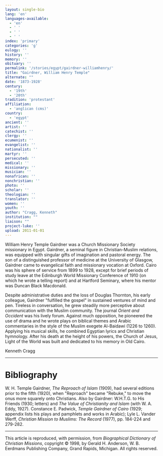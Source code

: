 ```yaml
---
layout: single-bio
lang: 'en'
languages-available:
  - 'en'
  - ' '
  - ' '
  - ' '
index: 'primary'
categories: 'g'
eulogy: ''
history: ''
memory: ''
obituary: ''
permalink: '/stories/egypt/gairdner-williamhenry/'
title: "Gairdner, William Henry Temple"
alternate: ""
date: '1873-1928'
century:
  - '19th'
  - '20th'
tradition: 'protestant'
affiliation:
  - 'anglican (cms)'
country:
  - 'egypt'
ancient: ''
artist: ''
catechist: ''
clergy: ''
ecumenist: ''
evangelist: ''
nationalist: ''
martyr: ''
persecuted: ''
medical: ''
missionary: ''
musician: ''
nonafrican: ''
nonchristian: ''
photo: ''
scholar: ''
theologian: ''
translator: ''
women: ''
youth: ''
author: "Cragg, Kenneth"
institution: ""
liaison: ""
project-luke: ''
upload: 2011-01-01
---
```




William Henry Temple Gairdner was a Church Missionary Society missionary in Egypt. Gairdner, a seminal figure in Christian-Muslim relations, was equipped with singular gifts of imagination and pastoral energy. The son of a distinguished professor of medicine at the University of Glasgow, Gairdner came to evangelical faith and missionary vocation at Oxford. Cairo was his sphere of service from 1899 to 1928, except for brief periods of study leave at the Edinburgh World Missionary Conference of 1910 (on which he wrote a telling report) and at Hartford Seminary, where his mentor was Duncan Black Macdonald.

Despite administrative duties and the loss of Douglas Thornton, his early colleague, Gairdner "fulfilled the gospel" in sustained ventures of mind and pen. Tireless in conversation, he grew steadily more perceptive about communication with the Muslim community. The journal *Orient and Occident* was his lively forum. Against much opposition, he pioneered the use of drama and he wrote plays on biblical themes and Arabic commentaries in the style of the Muslim exegete Al-Baidawi (1226 to 1260). Applying his musical skills, he combined Egyptian lyrics and Christian hymnology. After his death at the height of his powers, the Church of Jesus, Light of the World was built and dedicated to his memory in Old Cairo.

Kenneth Cragg

---

# Bibliography

W. H. Temple Gairdner, *The Reproach of Islam* (1909), had several editions prior to the fifth (1920), when "Reproach" became "Rebuke," to move the onus more squarely onto Christians. Also by Gairdner: W.H.T.G. to His Friends (1930; letters) and *The Value of Christianity and Islam* (with W. A. Eddy, 1927). Constance E. Padwick, *Temple Gairdner of Cairo* (1929; appendix lists his plays and pamphlets and works in Arabic); Lyle L. Vander Werff, *Christian Mission to Muslims: The Record* (1977), pp. 184-224 and 279-282.

---

This article is reproduced, with permission, from *Biographical Dictionary of Christian Missions*, copyright © 1998, by Gerald H. Anderson, W. B. Eerdmans Publishing Company, Grand Rapids, Michigan. All rights reserved.